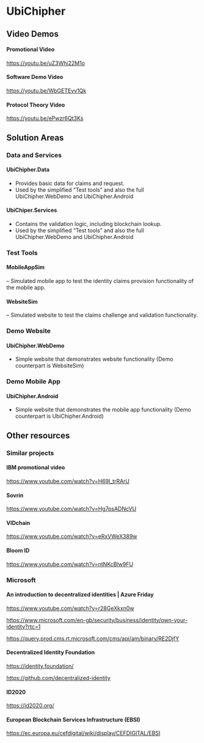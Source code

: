 # UbiChipher

## Video Demos

#### Promotional Video

https://youtu.be/uZ3Whi22M1o



#### Software Demo Video

https://youtu.be/WbGETEvv1Qk



#### Protocol Theory Video

https://youtu.be/ePwzr6Qt3Ks



## Solution Areas

### Data and Services 

#### UbiChipher.Data

- Provides basic data for claims and request.
- Used by the simplified “Test tools” and also the full UbiChipher.WebDemo and UbiChipher.Android

#### UbiChiper.Services

- Contains the validation logic, including blockchain lookup.
- Used by the simplified “Test tools” and also the full UbiChipher.WebDemo and UbiChipher.Android

### Test Tools

#### MobileAppSim

– Simulated mobile app to test the identity claims provision functionality of the mobile app.

#### WebsiteSim

– Simulated website to test the claims challenge and validation functionality.

### Demo Website

#### UbiChipher.WebDemo

- Simple website that demonstrates website functionality (Demo counterpart is WebsiteSim)

### Demo Mobile App

#### UbiChipher.Android

- Simple website that demonstrates the mobile app functionality (Demo counterpart is UbiChipher.Android)



## Other resources

### Similar projects

#### IBM promotional video

https://www.youtube.com/watch?v=H69l_trRArU

#### Sovrin

https://www.youtube.com/watch?v=Hg7psADNcVU

#### VIDchain

https://www.youtube.com/watch?v=eRxVWeX389w

#### Bloom ID

https://www.youtube.com/watch?v=ntNKcBlw9FU

### Microsoft

#### An introduction to decentralized identities | Azure Friday

https://www.youtube.com/watch?v=r28GeXkxn0w

https://www.microsoft.com/en-gb/security/business/identity/own-your-identity?rtc=1

https://query.prod.cms.rt.microsoft.com/cms/api/am/binary/RE2DjfY

#### Decentralized Identity Foundation

https://identity.foundation/

https://github.com/decentralized-identity

#### ID2020

https://id2020.org/

#### European Blockchain Services Infrastructure (EBSI)

https://ec.europa.eu/cefdigital/wiki/display/CEFDIGITAL/EBSI
